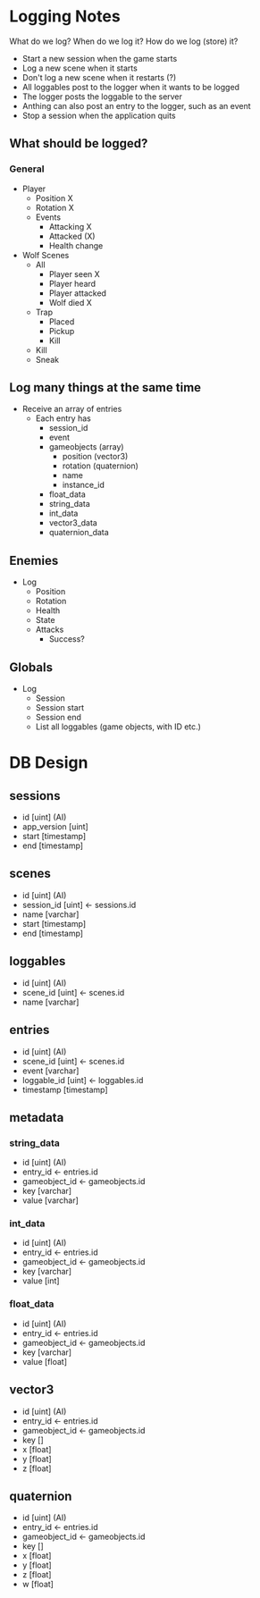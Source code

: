 # Logging Notes
What do we log?
When do we log it?
How do we log (store) it?

- Start a new session when the game starts
- Log a new scene when it starts
- Don't log a new scene when it restarts (?)
- All loggables post to the logger when it wants to be logged
- The logger posts the loggable to the server
- Anthing can also post an entry to the logger, such as an event
- Stop a session when the application quits

## What should be logged?
### General
- Player
    - Position X
    - Rotation X
    - Events
        - Attacking X
        - Attacked (X)
        - Health change
- Wolf Scenes
    - All
        - Player seen X
        - Player heard
        - Player attacked
        - Wolf died X
    - Trap
        - Placed
        - Pickup
        - Kill
    - Kill
    - Sneak



## Log many things at the same time
- Receive an array of entries
    - Each entry has
        - session_id
        - event
        - gameobjects (array)
            - position (vector3)
            - rotation (quaternion)
            - name
            - instance_id
        - float_data
        - string_data
        - int_data
        - vector3_data
        - quaternion_data

## Enemies
- Log
    - Position
    - Rotation
    - Health
    - State
    - Attacks
        - Success?

## Globals
- Log
    - Session
    - Session start
    - Session end
    - List all loggables (game objects, with ID etc.)

# DB Design

## sessions
- id [uint] (AI)
- app_version [uint]
- start [timestamp]
- end [timestamp]

## scenes
- id [uint] (AI)
- session_id [uint] <- sessions.id
- name [varchar]
- start [timestamp]
- end [timestamp]

## loggables
- id [uint] (AI)
- scene_id [uint] <- scenes.id
- name [varchar]

## entries
- id [uint] (AI)
- scene_id [uint] <- scenes.id
- event [varchar]
- loggable_id [uint] <- loggables.id
- timestamp [timestamp]

## metadata

### string_data
- id [uint] (AI)
- entry_id <- entries.id
- gameobject_id <- gameobjects.id
- key [varchar]
- value [varchar]

### int_data
- id [uint] (AI)
- entry_id <- entries.id
- gameobject_id <- gameobjects.id
- key [varchar]
- value [int]

### float_data
- id [uint] (AI)
- entry_id <- entries.id
- gameobject_id <- gameobjects.id
- key [varchar]
- value [float]

## vector3
- id [uint] (AI)
- entry_id <- entries.id
- gameobject_id <- gameobjects.id
- key []
- x [float]
- y [float]
- z [float]

## quaternion
- id [uint] (AI)
- entry_id <- entries.id
- gameobject_id <- gameobjects.id
- key []
- x [float]
- y [float]
- z [float]
- w [float]